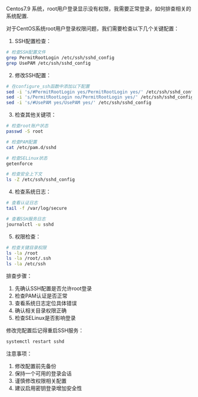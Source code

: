 Centos7.9 系统，root用户登录显示没有权限，我需要正常登录，如何排查相关的系统配置.

对于CentOS系统root用户登录权限问题，我们需要检查以下几个关键配置：

1. SSH配置检查：
```bash
# 检查SSH配置文件
grep PermitRootLogin /etc/ssh/sshd_config
grep UsePAM /etc/ssh/sshd_config
```

2. 修改SSH配置：
```bash:/Users/www.redelego.cn/CentosTools_20250324/src/security/Centos/ssh/centos_ssh_port.sh
# 在configure_ssh函数中添加以下配置
sed -i 's/#PermitRootLogin yes/PermitRootLogin yes/' /etc/ssh/sshd_config
sed -i 's/PermitRootLogin no/PermitRootLogin yes/' /etc/ssh/sshd_config
sed -i 's/#UsePAM yes/UsePAM yes/' /etc/ssh/sshd_config
```

3. 检查其他关键项：
```bash
# 检查root账户状态
passwd -S root

# 检查PAM配置
cat /etc/pam.d/sshd

# 检查SELinux状态
getenforce

# 检查安全上下文
ls -Z /etc/ssh/sshd_config
```

4. 检查系统日志：
```bash
# 查看认证日志
tail -f /var/log/secure

# 查看SSH服务日志
journalctl -u sshd
```

5. 权限检查：
```bash
# 检查关键目录权限
ls -la /root
ls -la /root/.ssh
ls -la /etc/ssh
```

排查步骤：
1. 先确认SSH配置是否允许root登录
2. 检查PAM认证是否正常
3. 查看系统日志定位具体错误
4. 确认相关目录权限正确
5. 检查SELinux是否影响登录

修改完配置后记得重启SSH服务：
```bash
systemctl restart sshd
```

注意事项：
1. 修改配置前先备份
2. 保持一个可用的登录会话
3. 谨慎修改权限相关配置
4. 建议启用密钥登录增加安全性